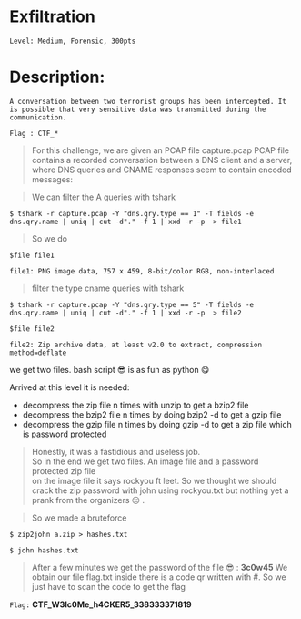 #  Exfiltration
```
Level: Medium, Forensic, 300pts 
```

# Description: 
```
A conversation between two terrorist groups has been intercepted. It is possible that very sensitive data was transmitted during the communication.

Flag : CTF_*

```

>For this challenge, we are given an PCAP file capture.pcap 
PCAP file contains a recorded conversation between a DNS client and a server, where DNS queries and CNAME responses seem to contain encoded messages:

>We can filter the A queries with tshark 

`$ tshark -r capture.pcap -Y "dns.qry.type == 1" -T fields -e dns.qry.name | uniq | cut -d"." -f 1 | xxd -r -p  > file1`



>So we do 

`$file file1`
```
file1: PNG image data, 757 x 459, 8-bit/color RGB, non-interlaced
```


 > filter the type cname queries with tshark 
 
`$ tshark -r capture.pcap -Y "dns.qry.type == 5" -T fields -e dns.qry.name | uniq | cut -d"." -f 1 | xxd -r -p  > file2`

`$file file2`
```
file2: Zip archive data, at least v2.0 to extract, compression method=deflate
```
we get two files. bash script 😎 is as fun as python 😋

Arrived at this level it is needed:
* decompress the zip file n times with unzip to get a bzip2 file  
* decompress the bzip2 file n times by doing bzip2 -d to get a gzip file 
* decompress the gzip file n times by doing gzip -d to get a zip file which is password protected 

>Honestly, it was a fastidious and useless job.  
So in the end we get two files. An image file and a password protected zip file  
on the image file it says rockyou ft leet. So we thought we should crack the zip password with john using rockyou.txt but nothing yet a prank from the organizers 😒 . 

>So we made a bruteforce 

`$ zip2john a.zip > hashes.txt `

`$ john hashes.txt` 

>After a few minutes we get the password of the file 😎 : **3c0w45** 
We obtain our file flag.txt inside there is a code qr written with #. So we just have to scan the code to get the flag 

```Flag:``` **CTF_W3lc0Me_h4CKER5_338333371819**    
